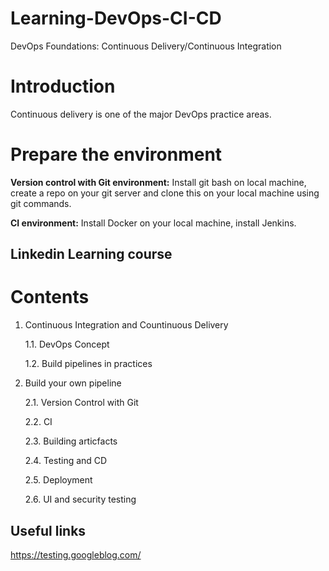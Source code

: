 # Learning-DevOps-CI-CD
DevOps Foundations: Continuous Delivery/Continuous Integration

# Introduction
Continuous delivery is one of the major DevOps practice areas. 

# Prepare the environment

**Version control with Git environment:** Install git bash on local machine, create a repo on your git server and clone this on your local machine using git commands.

**CI environment:** Install Docker on your local machine, install Jenkins.

## Linkedin Learning course
# Contents

1. Continuous Integration and Countinuous Delivery
   
   1.1. DevOps Concept

   1.2. Build pipelines in practices

2. Build your own pipeline

   2.1. Version Control with Git

   2.2. CI

   2.3. Building articfacts

   2.4. Testing and CD

   2.5. Deployment

   2.6. UI and security testing

## Useful links

https://testing.googleblog.com/
